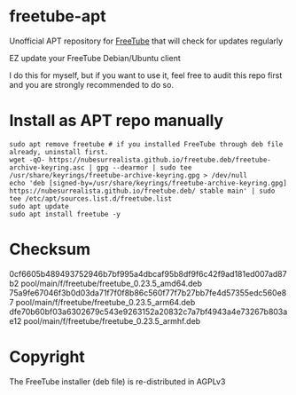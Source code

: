 # freetube-apt
Unofficial APT repository for [FreeTube](https://github.com/FreeTubeApp/FreeTube) that will check for updates regularly

EZ update your FreeTube Debian/Ubuntu client

I do this for myself, but if you want to use it, feel free to audit this repo first and you are strongly recommended to do so.

# Install as APT repo manually
```shell
sudo apt remove freetube # if you installed FreeTube through deb file already, uninstall first.
wget -qO- https://nubesurrealista.github.io/freetube.deb/freetube-archive-keyring.asc | gpg --dearmor | sudo tee /usr/share/keyrings/freetube-archive-keyring.gpg > /dev/null
echo 'deb [signed-by=/usr/share/keyrings/freetube-archive-keyring.gpg] https://nubesurrealista.github.io/freetube.deb/ stable main' | sudo tee /etc/apt/sources.list.d/freetube.list
sudo apt update
sudo apt install freetube -y
```

# Checksum
0cf6605b489493752946b7bf995a4dbcaf95b8df9f6c42f9ad181ed007ad87b2  pool/main/f/freetube/freetube_0.23.5_amd64.deb  
75a9fe67046f3b0d03da71f7f0f8b86c560f77f7b27bb7fe4d57355edc560e87  pool/main/f/freetube/freetube_0.23.5_arm64.deb  
dfe70b60bf03a6302679c543e9263152a20832c7a7bf4943a4e73267b803ae12  pool/main/f/freetube/freetube_0.23.5_armhf.deb  


# Copyright
The FreeTube installer (deb file) is re-distributed in AGPLv3

